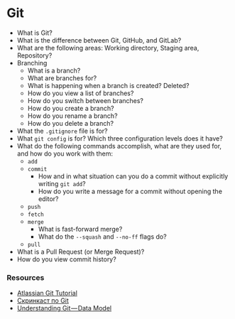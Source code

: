 # Git

* What is Git?
* What is the difference between Git, GitHub, and GitLab?
* What are the following areas: Working directory, Staging area, Repository?
* Branching
   * What is a branch?
   * What are branches for?
   * What is happening when a branch is created? Deleted?
   * How do you view a list of branches?
   * How do you switch between branches?
   * How do you create a branch?
   * How do you rename a branch?
   * How do you delete a branch?
* What the `.gitignore` file is for?
* What `git config` is for? Which three configuration levels does it have?
* What do the following commands accomplish, what are they used for, and how do you work with them:
   * `add`
   * `commit`
      * How and in what situation can you do a commit without explicitly writing `git add`?
      * How do you write a message for a commit without opening the editor?
   * `push`
   * `fetch`
   * `merge`
      * What is fast-forward merge?
      * What do the `--squash` and `--no-ff` flags do?
   * `pull`
* What is a Pull Request (or Merge Request)?
* How do you view commit history?

### Resources
* [Atlassian Git Tutorial](https://www.atlassian.com/git)
* [Скринкаст по Git](https://learn.javascript.ru/screencast/git#intro-starting-video)
* [Understanding Git — Data Model](https://hackernoon.com/https-medium-com-zspajich-understanding-git-data-model-95eb16cc99f5)
